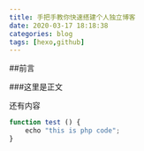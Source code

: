 ```yaml
---
title: 手把手教你快速搭建个人独立博客
date: 2020-03-17 18:18:38
categories: blog
tags: [hexo,github]
---
```

##前言

###这里是正文
<!--more-->
还有内容

``` javascript
function test () {
    echo "this is php code";
}
```
